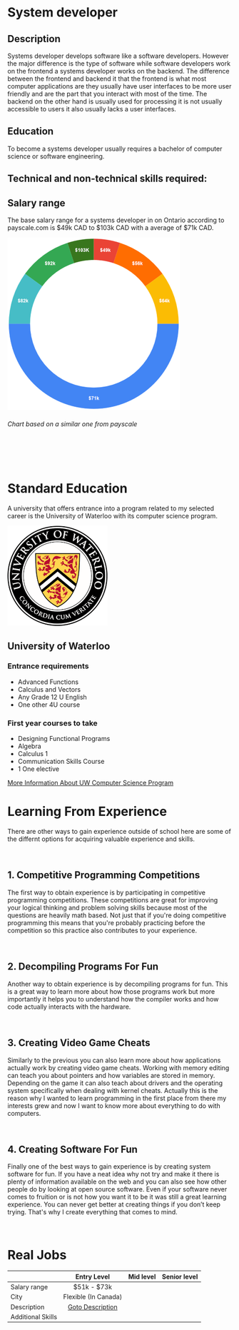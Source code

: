 # **System developer**

## Description
Systems developer develops software like a software developers. However the major difference is the type of software while software developers work on the frontend a systems developer works on the backend. The difference between the frontend and backend it that the frontend is what most computer applications are they usually have user interfaces to be more user friendly and are the part that you interact with most of the time. The backend on the other hand is usually used for processing it is not usually accessible to users it also usually lacks a user interfaces.

## Education
To become a systems developer usually requires a bachelor of computer science or software engineering.

## Technical and non-technical skills required: 

## Salary range
The base salary range for a systems developer in on Ontario according to payscale.com is $49k CAD to $103k CAD with a average of $71k CAD.

![alt text](https://raw.githubusercontent.com/SACHSTech/careers-in-computer-science-Joshua-Shuttleworth/main/Images/Chart.png "Salary range chart")

###### Chart based on a similar one from payscale
‎

‎
# Standard Education
A university that offers entrance into a program related to my selected career is the University of Waterloo with its computer science program.

![alt text](https://raw.githubusercontent.com/SACHSTech/careers-in-computer-science-Joshua-Shuttleworth/main/Images/University_of_Waterloo_seal.png "University of Waterloo seal")
## University of Waterloo

### Entrance requirements
- Advanced Functions
- Calculus and Vectors
- Any Grade 12 U English
- One other 4U course
### First year courses to take
- Designing Functional Programs
- Algebra
- Calculus 1
- Communication Skills Course
- 1 One elective

[More Information About UW Computer Science Program](https://uwaterloo.ca/future-students/programs/computer-science "University Of Waterloo")

# Learning From Experience
There are other ways to gain experience outside of school here are some of the differnt options for acquiring valuable experience and skills.
‎

‎
## 1. Competitive Programming Competitions
The first way to obtain experience is by participating in competitive programming competitions. These competitions are great for improving your logical thinking and problem solving skills because most of the questions are heavily math based. Not just that if you're doing competitive programming this means that you're probably practicing before the competition so this practice also contributes to your experience.
‎

‎
## 2. Decompiling Programs For Fun
Another way to obtain experience is by decompiling programs for fun. This is a great way to learn more about how those programs work but more importantly it helps you to understand how the compiler works and how code actually interacts with the hardware. 
‎

‎
## 3. Creating Video Game Cheats
Similarly to the previous you can also learn more about how applications actually work by creating video game cheats. Working with memory editing can teach you about pointers and how variables are stored in memory. Depending on the game it can also teach about drivers and the operating system specifically when dealing with kernel cheats. Actually this is the reason why I wanted to learn programming in the first place from there my interests grew and now I want to know more about everything to do with computers.
‎

‎
## 4. Creating Software For Fun
Finally one of the best ways to gain experience is by creating system software for fun. If you have a neat idea why not try and make it there is plenty of information available on the web and you can also see how other people do by looking at open source software. Even if your software never comes to fruition or is not how you want it to be it was still a great learning experience. You can never get better at creating things if you don’t keep trying. That's why I create everything that comes to mind.
‎

‎
# Real Jobs
|                 | Entry Level         | Mid level     | Senior level  |
|-----------------|:-------------------:|:-------------:|--------------:|
|Salary range     | $51k - $73k         |               |               |
|City             | Flexible (In Canada)|               |               |
|Description      | [Goto Description](https://github.com/SACHSTech/careers-in-computer-science-Joshua-Shuttleworth/blob/main/AdditionalMD/Entry_Level_Description.md)    |               |               |
|Additional Skills|                     |               |               |
